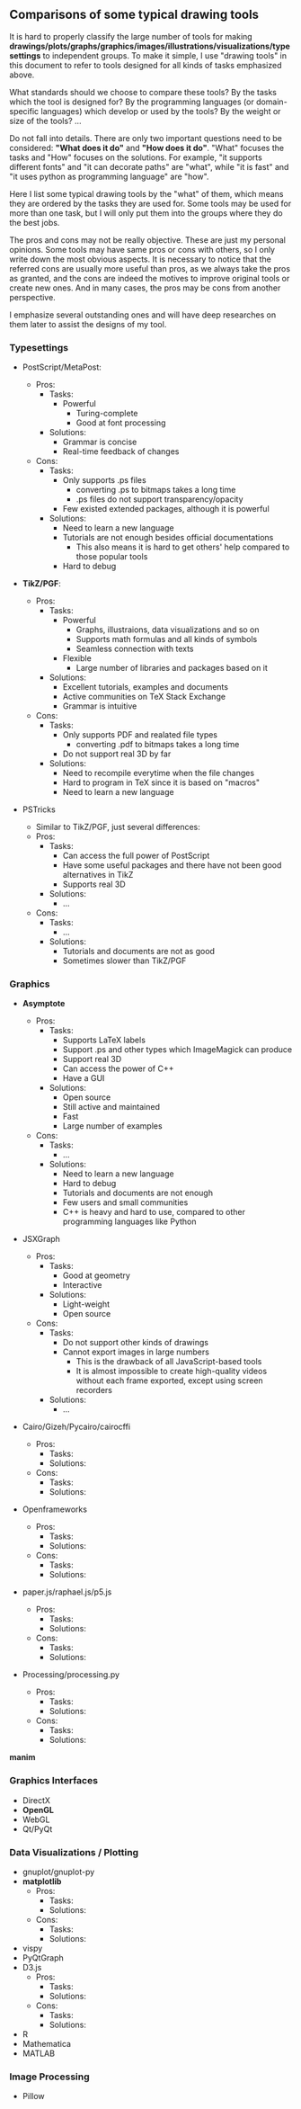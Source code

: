 ## Comparisons of some typical drawing tools

It is hard to properly classify the large number of tools for making **drawings/plots/graphs/graphics/images/illustrations/visualizations/typesettings** to independent groups. To make it simple, I use "drawing tools" in this document to refer to tools designed for all kinds of tasks emphasized above. 

What standards should we choose to compare these tools?
By the tasks which the tool is designed for?
By the programming languages (or domain-specific languages) which develop or used by the tools?
By the weight or size of the tools?
...

Do not fall into details. There are only two important questions need to be considered: **"What does it do"** and **"How does it do"**. "What" focuses the tasks and "How" focuses on the solutions. For example, "it supports different fonts" and "it can decorate paths" are "what", while "it is fast" and "it uses python as programming language" are "how".

Here I list some typical drawing tools by the "what" of them, which means they are ordered by the tasks they are used for.
Some tools may be used for more than one task, but I will only put them into the groups where they do the best jobs.

The pros and cons may not be really objective. These are just my personal opinions. Some tools may have same pros or cons with others, so I only write down the most obvious aspects. It is necessary to notice that the referred cons are usually more useful than pros, as we always take the pros as granted, and the cons are indeed the motives to improve original tools or create new ones. And in many cases, the pros may be cons from another perspective.

I emphasize several outstanding ones and will have deep researches on them later to assist the designs of my tool.


### Typesettings
* PostScript/MetaPost:
  * Pros:
    * Tasks:
      * Powerful
        * Turing-complete
        * Good at font processing
    * Solutions:
      * Grammar is concise
      * Real-time feedback of changes
  * Cons:
    * Tasks:
      * Only supports .ps files
        * converting .ps to bitmaps takes a long time
        * .ps files do not support transparency/opacity
      * Few existed extended packages, although it is powerful
    * Solutions:
      * Need to learn a new language
      * Tutorials are not enough besides official documentations
        * This also means it is hard to get others' help compared to those popular tools
      * Hard to debug

* **TikZ/PGF**:
  * Pros:
    * Tasks:
      * Powerful
        * Graphs, illustraions, data visualizations and so on
        * Supports math formulas and all kinds of symbols
        * Seamless connection with texts
      * Flexible
        * Large number of libraries and packages based on it
    * Solutions:
      * Excellent tutorials, examples and documents
      * Active communities on TeX Stack Exchange 
      * Grammar is intuitive
  * Cons:
    * Tasks:
      * Only supports PDF and realated file types
        * converting .pdf to bitmaps takes a long time
      * Do not support real 3D by far
    * Solutions:
      * Need to recompile everytime when the file changes
      * Hard to program in TeX since it is based on "macros"
      * Need to learn a new language

* PSTricks
  * Similar to TikZ/PGF, just several differences:
  * Pros:
    * Tasks:
      * Can access the full power of PostScript  
      * Have some useful packages and there have not been good alternatives in TikZ  
      * Supports real 3D
    * Solutions:
      * ...
  * Cons:
    * Tasks:
      * ...
    * Solutions:
      * Tutorials and documents are not as good
      * Sometimes slower than TikZ/PGF

### Graphics
* **Asymptote**
  * Pros:
    * Tasks:
      * Supports LaTeX labels
      * Support .ps and other types which ImageMagick can produce
      * Support real 3D
      * Can access the power of C++
      * Have a GUI
    * Solutions:
      * Open source
      * Still active and maintained
      * Fast
      * Large number of examples
  * Cons:
    * Tasks:
      * ...
    * Solutions:
      * Need to learn a new language
      * Hard to debug
      * Tutorials and documents are not enough
      * Few users and small communities
      * C++ is heavy and hard to use, compared to other programming languages like Python

* JSXGraph
  * Pros:
    * Tasks:
      * Good at geometry
      * Interactive
    * Solutions:
      * Light-weight
      * Open source
  * Cons:
    * Tasks:
      * Do not support other kinds of drawings
      * Cannot export images in large numbers
        * This is the drawback of all JavaScript-based tools
        * It is almost impossible to create high-quality videos without each frame exported, except using screen recorders
    * Solutions:
      * ...

* Cairo/Gizeh/Pycairo/cairocffi
  * Pros:
    * Tasks:
    * Solutions:
  * Cons:
    * Tasks:
    * Solutions:

* Openframeworks
  * Pros:
    * Tasks:
    * Solutions:
  * Cons:
    * Tasks:
    * Solutions:
* paper.js/raphael.js/p5.js
  * Pros:
    * Tasks:
    * Solutions:
  * Cons:
    * Tasks:
    * Solutions:
* Processing/processing.py
  * Pros:
    * Tasks:
    * Solutions:
  * Cons:
    * Tasks:
    * Solutions:


**manim**

### Graphics Interfaces
* DirectX
* **OpenGL**
* WebGL
* Qt/PyQt

### Data Visualizations / Plotting 
* gnuplot/gnuplot-py
* **matplotlib**
  * Pros:
    * Tasks:
    * Solutions:
  * Cons:
    * Tasks:
    * Solutions:
* vispy
* PyQtGraph
* D3.js
  * Pros:
    * Tasks:
    * Solutions:
  * Cons:
    * Tasks:
    * Solutions:
* R
* Mathematica
* MATLAB

### Image Processing
* Pillow



